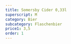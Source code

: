 ```yaml
---
title: Somersby Cider 0,33l
superscript: M
category: Bier
subcategory: Flaschenbier
price1: 3,5
order: 1
---
```

